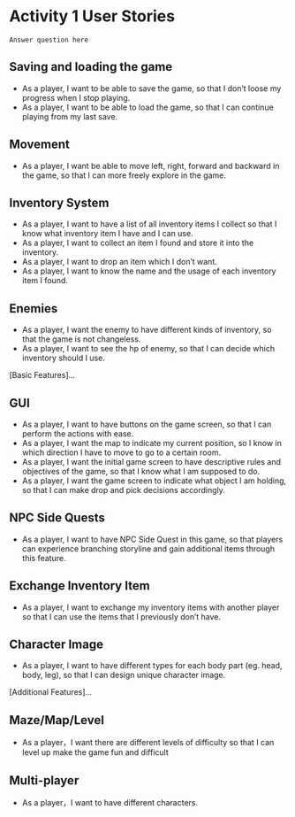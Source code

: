 # Activity 1 User Stories

`Answer question here`

## Saving and loading the game

* As a player, I want to be able to save the game, so that I don’t loose my progress when I stop playing.
* As a player, I want to be able to load the game, so that I can continue playing from my last save.

## Movement

* As a player, I want be able to move left, right, forward and backward in the game, so that I can more freely explore in the game.

## Inventory System

* As a player, I want to have a list of all inventory items I collect so that I know what inventory item I have and I can use.
* As a player, I want to collect an item I found and store it into the inventory.
* As a player, I want to drop an item which I don’t want.
* As a player, I want to know the name and the usage of each inventory item I found.

## Enemies

* As a player, I want the enemy to have different kinds of inventory, so that the game is not changeless.
* As a player, I want to see the hp of enemy, so that I can decide which inventory should I use.

[Basic Features]...

## GUI

* As a player, I want to have buttons on the game screen, so that I can perform the actions with ease.
* As a player, I want the map to indicate my current position, so I know in which direction I have to move to go to a certain room.
* As a player, I want the initial game screen to have descriptive rules and objectives of the game, so that I know what I am supposed to do.
* As a player, I want the game screen to indicate what object I am holding, so that I can make drop and pick decisions accordingly.

## NPC Side Quests

* As a player, I want to have NPC Side Quest in this game, so that players can experience branching storyline and gain additional items through this feature.

## Exchange Inventory Item

* As a player, I want to exchange my inventory items with another player so that I can use the items that I previously don’t have.

## Character Image

* As a player, I want to have different types for each body part (eg. head, body, leg), so that I can design unique character image.

[Additional Features]...
## Maze/Map/Level 

* As a player，I want there are different levels of difficulty so that I can level up make the game fun and difficult 
## Multi-player 

*   As a player，I want to have different characters.

